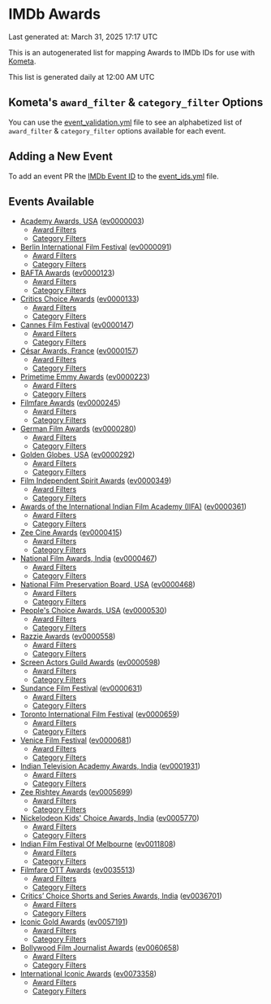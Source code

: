 # IMDb Awards

Last generated at: March 31, 2025 17:17 UTC

This is an autogenerated list for mapping Awards to IMDb IDs for use with [Kometa](https://github.com/Kometa-Team/Kometa).

This list is generated daily at 12:00 AM UTC 

## Kometa's `award_filter` & `category_filter` Options

You can use the [event_validation.yml](https://github.com/Kometa-Team/IMDb-Awards/blob/master/event_validation.yml) file to see an alphabetized list of `award_filter` & `category_filter` options available for each event.

## Adding a New Event

To add an event PR the [IMDb Event ID](https://www.imdb.com/event/all/) to the [event_ids.yml](https://github.com/Kometa-Team/IMDb-Awards/blob/master/event_ids.yml) file.

## Events Available

* [Academy Awards, USA](https://www.imdb.com/event/ev0000003) ([ev0000003](https://github.com/Kometa-Team/IMDb-Awards/blob/master/event_validation.yml#L1))
  * [Award Filters](https://github.com/Kometa-Team/IMDb-Awards/blob/master/event_validation.yml#L6)
  * [Category Filters](https://github.com/Kometa-Team/IMDb-Awards/blob/master/event_validation.yml#L14)
* [Berlin International Film Festival](https://www.imdb.com/event/ev0000091) ([ev0000091](https://github.com/Kometa-Team/IMDb-Awards/blob/master/event_validation.yml#L148))
  * [Award Filters](https://github.com/Kometa-Team/IMDb-Awards/blob/master/event_validation.yml#L153)
  * [Category Filters](https://github.com/Kometa-Team/IMDb-Awards/blob/master/event_validation.yml#L351)
* [BAFTA Awards](https://www.imdb.com/event/ev0000123) ([ev0000123](https://github.com/Kometa-Team/IMDb-Awards/blob/master/event_validation.yml#L636))
  * [Award Filters](https://github.com/Kometa-Team/IMDb-Awards/blob/master/event_validation.yml#L641)
  * [Category Filters](https://github.com/Kometa-Team/IMDb-Awards/blob/master/event_validation.yml#L674)
* [Critics Choice Awards](https://www.imdb.com/event/ev0000133) ([ev0000133](https://github.com/Kometa-Team/IMDb-Awards/blob/master/event_validation.yml#L1166))
  * [Award Filters](https://github.com/Kometa-Team/IMDb-Awards/blob/master/event_validation.yml#L1169)
  * [Category Filters](https://github.com/Kometa-Team/IMDb-Awards/blob/master/event_validation.yml#L1174)
* [Cannes Film Festival](https://www.imdb.com/event/ev0000147) ([ev0000147](https://github.com/Kometa-Team/IMDb-Awards/blob/master/event_validation.yml#L1275))
  * [Award Filters](https://github.com/Kometa-Team/IMDb-Awards/blob/master/event_validation.yml#L1280)
  * [Category Filters](https://github.com/Kometa-Team/IMDb-Awards/blob/master/event_validation.yml#L1447)
* [César Awards, France](https://www.imdb.com/event/ev0000157) ([ev0000157](https://github.com/Kometa-Team/IMDb-Awards/blob/master/event_validation.yml#L1677))
  * [Award Filters](https://github.com/Kometa-Team/IMDb-Awards/blob/master/event_validation.yml#L1681)
  * [Category Filters](https://github.com/Kometa-Team/IMDb-Awards/blob/master/event_validation.yml#L1686)
* [Primetime Emmy Awards](https://www.imdb.com/event/ev0000223) ([ev0000223](https://github.com/Kometa-Team/IMDb-Awards/blob/master/event_validation.yml#L1746))
  * [Award Filters](https://github.com/Kometa-Team/IMDb-Awards/blob/master/event_validation.yml#L1751)
  * [Category Filters](https://github.com/Kometa-Team/IMDb-Awards/blob/master/event_validation.yml#L1758)
* [Filmfare Awards](https://www.imdb.com/event/ev0000245) ([ev0000245](https://github.com/Kometa-Team/IMDb-Awards/blob/master/event_validation.yml#L2969))
  * [Award Filters](https://github.com/Kometa-Team/IMDb-Awards/blob/master/event_validation.yml#L2973)
  * [Category Filters](https://github.com/Kometa-Team/IMDb-Awards/blob/master/event_validation.yml#L2982)
* [German Film Awards](https://www.imdb.com/event/ev0000280) ([ev0000280](https://github.com/Kometa-Team/IMDb-Awards/blob/master/event_validation.yml#L3072))
  * [Award Filters](https://github.com/Kometa-Team/IMDb-Awards/blob/master/event_validation.yml#L3077)
  * [Category Filters](https://github.com/Kometa-Team/IMDb-Awards/blob/master/event_validation.yml#L3100)
* [Golden Globes, USA](https://www.imdb.com/event/ev0000292) ([ev0000292](https://github.com/Kometa-Team/IMDb-Awards/blob/master/event_validation.yml#L3174))
  * [Award Filters](https://github.com/Kometa-Team/IMDb-Awards/blob/master/event_validation.yml#L3179)
  * [Category Filters](https://github.com/Kometa-Team/IMDb-Awards/blob/master/event_validation.yml#L3187)
* [Film Independent Spirit Awards](https://www.imdb.com/event/ev0000349) ([ev0000349](https://github.com/Kometa-Team/IMDb-Awards/blob/master/event_validation.yml#L3353))
  * [Award Filters](https://github.com/Kometa-Team/IMDb-Awards/blob/master/event_validation.yml#L3356)
  * [Category Filters](https://github.com/Kometa-Team/IMDb-Awards/blob/master/event_validation.yml#L3365)
* [Awards of the International Indian Film Academy (IIFA)](https://www.imdb.com/event/ev0000361) ([ev0000361](https://github.com/Kometa-Team/IMDb-Awards/blob/master/event_validation.yml#L3405))
  * [Award Filters](https://github.com/Kometa-Team/IMDb-Awards/blob/master/event_validation.yml#L3408)
  * [Category Filters](https://github.com/Kometa-Team/IMDb-Awards/blob/master/event_validation.yml#L3419)
* [Zee Cine Awards](https://www.imdb.com/event/ev0000415) ([ev0000415](https://github.com/Kometa-Team/IMDb-Awards/blob/master/event_validation.yml#L3518))
  * [Award Filters](https://github.com/Kometa-Team/IMDb-Awards/blob/master/event_validation.yml#L3520)
  * [Category Filters](https://github.com/Kometa-Team/IMDb-Awards/blob/master/event_validation.yml#L3530)
* [National Film Awards, India](https://www.imdb.com/event/ev0000467) ([ev0000467](https://github.com/Kometa-Team/IMDb-Awards/blob/master/event_validation.yml#L3635))
  * [Award Filters](https://github.com/Kometa-Team/IMDb-Awards/blob/master/event_validation.yml#L3639)
  * [Category Filters](https://github.com/Kometa-Team/IMDb-Awards/blob/master/event_validation.yml#L3653)
* [National Film Preservation Board, USA](https://www.imdb.com/event/ev0000468) ([ev0000468](https://github.com/Kometa-Team/IMDb-Awards/blob/master/event_validation.yml#L3847))
  * [Award Filters](https://github.com/Kometa-Team/IMDb-Awards/blob/master/event_validation.yml#L3850)
  * [Category Filters](https://github.com/Kometa-Team/IMDb-Awards/blob/master/event_validation.yml#L3852)
* [People's Choice Awards, USA](https://www.imdb.com/event/ev0000530) ([ev0000530](https://github.com/Kometa-Team/IMDb-Awards/blob/master/event_validation.yml#L3855))
  * [Award Filters](https://github.com/Kometa-Team/IMDb-Awards/blob/master/event_validation.yml#L3858)
  * [Category Filters](https://github.com/Kometa-Team/IMDb-Awards/blob/master/event_validation.yml#L3861)
* [Razzie Awards](https://www.imdb.com/event/ev0000558) ([ev0000558](https://github.com/Kometa-Team/IMDb-Awards/blob/master/event_validation.yml#L4104))
  * [Award Filters](https://github.com/Kometa-Team/IMDb-Awards/blob/master/event_validation.yml#L4107)
  * [Category Filters](https://github.com/Kometa-Team/IMDb-Awards/blob/master/event_validation.yml#L4112)
* [Screen Actors Guild Awards](https://www.imdb.com/event/ev0000598) ([ev0000598](https://github.com/Kometa-Team/IMDb-Awards/blob/master/event_validation.yml#L4152))
  * [Award Filters](https://github.com/Kometa-Team/IMDb-Awards/blob/master/event_validation.yml#L4155)
  * [Category Filters](https://github.com/Kometa-Team/IMDb-Awards/blob/master/event_validation.yml#L4157)
* [Sundance Film Festival](https://www.imdb.com/event/ev0000631) ([ev0000631](https://github.com/Kometa-Team/IMDb-Awards/blob/master/event_validation.yml#L4183))
  * [Award Filters](https://github.com/Kometa-Team/IMDb-Awards/blob/master/event_validation.yml#L4186)
  * [Category Filters](https://github.com/Kometa-Team/IMDb-Awards/blob/master/event_validation.yml#L4237)
* [Toronto International Film Festival](https://www.imdb.com/event/ev0000659) ([ev0000659](https://github.com/Kometa-Team/IMDb-Awards/blob/master/event_validation.yml#L4355))
  * [Award Filters](https://github.com/Kometa-Team/IMDb-Awards/blob/master/event_validation.yml#L4358)
  * [Category Filters](https://github.com/Kometa-Team/IMDb-Awards/blob/master/event_validation.yml#L4414)
* [Venice Film Festival](https://www.imdb.com/event/ev0000681) ([ev0000681](https://github.com/Kometa-Team/IMDb-Awards/blob/master/event_validation.yml#L4492))
  * [Award Filters](https://github.com/Kometa-Team/IMDb-Awards/blob/master/event_validation.yml#L4497)
  * [Category Filters](https://github.com/Kometa-Team/IMDb-Awards/blob/master/event_validation.yml#L4839)
* [Indian Television Academy Awards, India](https://www.imdb.com/event/ev0001931) ([ev0001931](https://github.com/Kometa-Team/IMDb-Awards/blob/master/event_validation.yml#L5291))
  * [Award Filters](https://github.com/Kometa-Team/IMDb-Awards/blob/master/event_validation.yml#L5294)
  * [Category Filters](https://github.com/Kometa-Team/IMDb-Awards/blob/master/event_validation.yml#L5303)
* [Zee Rishtey Awards](https://www.imdb.com/event/ev0005699) ([ev0005699](https://github.com/Kometa-Team/IMDb-Awards/blob/master/event_validation.yml#L5494))
  * [Award Filters](https://github.com/Kometa-Team/IMDb-Awards/blob/master/event_validation.yml#L5496)
  * [Category Filters](https://github.com/Kometa-Team/IMDb-Awards/blob/master/event_validation.yml#L5498)
* [Nickelodeon Kids' Choice Awards, India](https://www.imdb.com/event/ev0005770) ([ev0005770](https://github.com/Kometa-Team/IMDb-Awards/blob/master/event_validation.yml#L5577))
  * [Award Filters](https://github.com/Kometa-Team/IMDb-Awards/blob/master/event_validation.yml#L5579)
  * [Category Filters](https://github.com/Kometa-Team/IMDb-Awards/blob/master/event_validation.yml#L5582)
* [Indian Film Festival Of Melbourne](https://www.imdb.com/event/ev0011808) ([ev0011808](https://github.com/Kometa-Team/IMDb-Awards/blob/master/event_validation.yml#L5617))
  * [Award Filters](https://github.com/Kometa-Team/IMDb-Awards/blob/master/event_validation.yml#L5619)
  * [Category Filters](https://github.com/Kometa-Team/IMDb-Awards/blob/master/event_validation.yml#L5631)
* [Filmfare OTT Awards](https://www.imdb.com/event/ev0035513) ([ev0035513](https://github.com/Kometa-Team/IMDb-Awards/blob/master/event_validation.yml#L5653))
  * [Award Filters](https://github.com/Kometa-Team/IMDb-Awards/blob/master/event_validation.yml#L5655)
  * [Category Filters](https://github.com/Kometa-Team/IMDb-Awards/blob/master/event_validation.yml#L5661)
* [Critics’ Choice Shorts and Series Awards, India](https://www.imdb.com/event/ev0036701) ([ev0036701](https://github.com/Kometa-Team/IMDb-Awards/blob/master/event_validation.yml#L5742))
  * [Award Filters](https://github.com/Kometa-Team/IMDb-Awards/blob/master/event_validation.yml#L5744)
  * [Category Filters](https://github.com/Kometa-Team/IMDb-Awards/blob/master/event_validation.yml#L5747)
* [Iconic Gold Awards](https://www.imdb.com/event/ev0057191) ([ev0057191](https://github.com/Kometa-Team/IMDb-Awards/blob/master/event_validation.yml#L5765))
  * [Award Filters](https://github.com/Kometa-Team/IMDb-Awards/blob/master/event_validation.yml#L5767)
  * [Category Filters](https://github.com/Kometa-Team/IMDb-Awards/blob/master/event_validation.yml#L5769)
* [Bollywood Film Journalist Awards](https://www.imdb.com/event/ev0060658) ([ev0060658](https://github.com/Kometa-Team/IMDb-Awards/blob/master/event_validation.yml#L5882))
  * [Award Filters](https://github.com/Kometa-Team/IMDb-Awards/blob/master/event_validation.yml#L5884)
  * [Category Filters](https://github.com/Kometa-Team/IMDb-Awards/blob/master/event_validation.yml#L5889)
* [International Iconic Awards](https://www.imdb.com/event/ev0073358) ([ev0073358](https://github.com/Kometa-Team/IMDb-Awards/blob/master/event_validation.yml#L5901))
  * [Award Filters](https://github.com/Kometa-Team/IMDb-Awards/blob/master/event_validation.yml#L5903)
  * [Category Filters](https://github.com/Kometa-Team/IMDb-Awards/blob/master/event_validation.yml#L5907)

